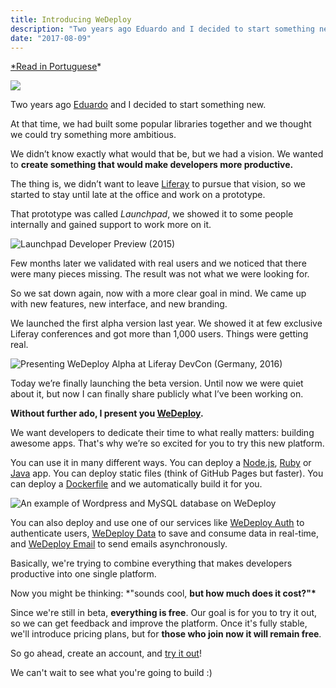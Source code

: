 ```yaml
---
title: Introducing WeDeploy
description: "Two years ago Eduardo and I decided to start something new. At that time, we had built some popular libraries together and we thought we could try something more ambitious. We didn’t know exactly what would that be, but we had a vision. We wanted to create something that would make developers more productive."
date: "2017-08-09"
---
```


[\*Read in Portuguese](/apresentando-wedeploy)\*

![](https://cdn-images-1.medium.com/max/2400/1*W529TFRIga0fGFra4v29kw.jpeg)

Two years ago [Eduardo](https://twitter.com/eduardolundgren) and I decided to start something new.

At that time, we had built some popular libraries together and we thought we could try something more ambitious.

We didn’t know exactly what would that be, but we had a vision. We wanted to **create something that would make developers more productive.**

The thing is, we didn’t want to leave [Liferay](https://www.liferay.com) to pursue that vision, so we started to stay until late at the office and work on a prototype.

That prototype was called _Launchpad_, we showed it to some people internally and gained support to work more on it.

![Launchpad Developer Preview (2015)](https://cdn-images-1.medium.com/max/5760/1*r4tqGjg_7Ub7I4XDdAq1dA.png)

Few months later we validated with real users and we noticed that there were many pieces missing. The result was not what we were looking for.

So we sat down again, now with a more clear goal in mind. We came up with new features, new interface, and new branding.

We launched the first alpha version last year. We showed it at few exclusive Liferay conferences and got more than 1,000 users. Things were getting real.

![Presenting WeDeploy Alpha at Liferay DevCon (Germany, 2016)](https://cdn-images-1.medium.com/max/5760/1*_SKGU-tsAOoRf6Sz8cgUcw.png)

Today we’re finally launching the beta version. Until now we were quiet about it, but now I can finally share publicly what I’ve been working on.

**Without further ado, I present you [WeDeploy](https://wedeploy.com).**

We want developers to dedicate their time to what really matters: building awesome apps. That's why we’re so excited for you to try this new platform.

You can use it in many different ways. You can deploy a [Node.js](https://wedeploy.com/docs/deploy/deploying-nodejs/), [Ruby](https://wedeploy.com/docs/deploy/deploying-ruby/) or [Java](https://wedeploy.com/docs/deploy/deploying-java/) app. You can deploy static files (think of GitHub Pages but faster). You can deploy a [Dockerfile](https://wedeploy.com/docs/deploy/deploying-docker/) and we automatically build it for you.

![An example of Wordpress and MySQL database on WeDeploy](https://cdn-images-1.medium.com/max/2000/1*4DVTd-3dBs7qVClDsVEYfQ.gif)

You can also deploy and use one of our services like [WeDeploy Auth](https://wedeploy.com/docs/auth/getting-started/) to authenticate users, [WeDeploy Data](https://wedeploy.com/docs/data/getting-started/) to save and consume data in real-time, and [WeDeploy Email](https://wedeploy.com/docs/email/getting-started/) to send emails asynchronously.

Basically, we're trying to combine everything that makes developers productive into one single platform.

Now you might be thinking: \*"sounds cool, **but how much does it cost?"\***

Since we're still in beta, **everything is free**. Our goal is for you to try it out, so we can get feedback and improve the platform. Once it's fully stable, we'll introduce pricing plans, but for **those who join now it will remain free**.

So go ahead, create an account, and [try it out](https://console.wedeploy.com)!

We can't wait to see what you're going to build :)
